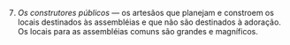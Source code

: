 ﻿7. <em>Os construtores públicos —</em> os artesãos que planejam e constroem os locais destinados às assembléias e que não são destinados à adoração. Os locais para as assembléias comuns são grandes e magníficos.